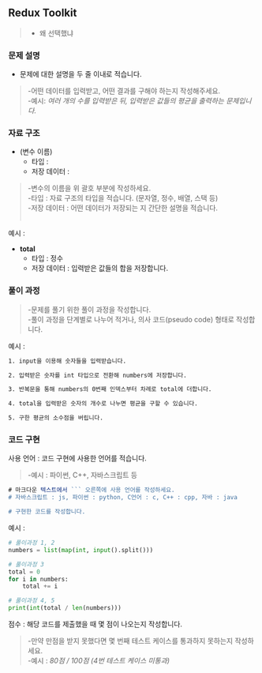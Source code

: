 >

## Redux Toolkit

> - 왜 선택했냐

### 문제 설명

- 문제에 대한 설명을 두 줄 이내로 적습니다.<br>

> -어떤 데이터를 입력받고, 어떤 결과를 구해야 하는지 작성해주세요.<br> -예시: _여러 개의 수를 입력받은 뒤, 입력받은 값들의 평균을 출력하는 문제입니다._

### 자료 구조

- (변수 이름)<br>
  - 타입 :
  - 저장 데이터 :

> -변수의 이름을 위 괄호 부분에 작성하세요.<br> -타입 : 자료 구조의 타입을 적습니다. (문자열, 정수, 배열, 스택 등)<br> -저장 데이터 : 어떤 데이터가 저장되는 지 간단한 설명을 적습니다.<br><br>

예시 : <br>

- **total**
  - 타입 : 정수
  - 저장 데이터 : 입력받은 값들의 합을 저장합니다.

### 풀이 과정

> -문제를 풀기 위한 풀이 과정을 작성합니다.<br> -풀이 과정을 단계별로 나누어 적거나, 의사 코드(pseudo code) 형태로 작성합니다.<Br>

예시 :

```txt
1. input을 이용해 숫자들을 입력받습니다.

2. 입력받은 숫자를 int 타입으로 전환해 numbers에 저장합니다.

3. 반복문을 통해 numbers의 0번째 인덱스부터 차례로 total에 더합니다.

4. total을 입력받은 숫자의 개수로 나누면 평균을 구할 수 있습니다.

5. 구한 평균의 소수점을 버립니다.
```

### 코드 구현

사용 언어 : 코드 구현에 사용한 언어를 적습니다.<br>

> -예시 : 파이썬, C++, 자바스크립트 등

````js
# 마크다운 텍스트에서 ``` 오른쪽에 사용 언어를 작성하세요.
# 자바스크립트 : js, 파이썬 : python, C언어 : c, C++ : cpp, 자바 : java

# 구현한 코드를 작성합니다.
````

예시 :

```python
# 풀이과정 1, 2
numbers = list(map(int, input().split()))

# 풀이과정 3
total = 0
for i in numbers:
    total += i

# 풀이과정 4, 5
print(int(total / len(numbers)))
```

점수 : 해당 코드를 제출했을 때 몇 점이 나오는지 작성합니다.<br>

> -만약 만점을 받지 못했다면 몇 번째 테스트 케이스를 통과하지 못하는지 작성하세요.<br> -예시 : _80점 / 100점 (4번 테스트 케이스 미통과)_

